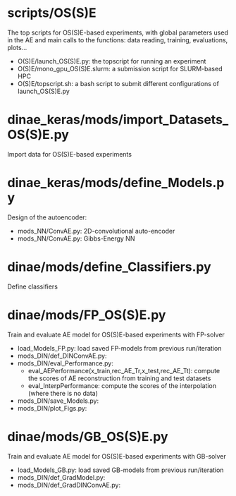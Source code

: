 # scripts/OS(S)E

The top scripts for OS(S)E-based experiments, with global parameters used in the AE and main calls to the functions: data reading, training, evaluations, plots...

* O(S)E/launch_OS(S)E.py: the topscript for running an experiment
* O(S)E/mono_gpu_OS(S)E.slurm: a submission script for SLURM-based HPC
* O(S)E/topscript.sh: a bash script to submit different configurations of launch_OS(S)E.py
 
# dinae_keras/mods/import_Datasets_OS(S)E.py
Import data for OS(S)E-based experiments

# dinae_keras/mods/define_Models.py
Design of the autoencoder:
* mods_NN/ConvAE.py: 2D-convolutional auto-encoder
* mods_NN/ConvAE.py: Gibbs-Energy NN

# dinae/mods/define_Classifiers.py
Define classifiers

# dinae/mods/FP_OS(S)E.py
Train and evaluate AE model for OS(S)E-based experiments with FP-solver
* load_Models_FP.py: load saved FP-models from previous run/iteration
* mods_DIN/def_DINConvAE.py:
* mods_DIN/eval_Performance.py:
  * eval_AEPerformance(x_train,rec_AE_Tr,x_test,rec_AE_Tt): compute the scores of AE reconstruction from training and test datasets
  * eval_InterpPerformance: compute the scores of the interpolation (where there is no data)
* mods_DIN/save_Models.py:
* mods_DIN/plot_Figs.py:

# dinae/mods/GB_OS(S)E.py
Train and evaluate AE model for OS(S)E-based experiments with GB-solver
* load_Models_GB.py: load saved GB-models from previous run/iteration
* mods_DIN/def_GradModel.py:
* mods_DIN/def_GradDINConvAE.py:



